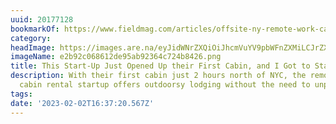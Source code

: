 ```yaml
---
uuid: 20177128
bookmarkOf: https://www.fieldmag.com/articles/offsite-ny-remote-work-cabin-review?mc_cid=d3d4707674&mc_eid=561e2e9468
category: 
headImage: https://images.are.na/eyJidWNrZXQiOiJhcmVuYV9pbWFnZXMiLCJrZXkiOiIyMDE3NzEyOC9vcmlnaW5hbF9lMmI5MmMwNjg2MTJkZTk1YWI5MjM2NGM3MjRiODQyNi5wbmciLCJlZGl0cyI6eyJyZXNpemUiOnsid2lkdGgiOjEyMDAsImhlaWdodCI6MTIwMCwiZml0IjoiaW5zaWRlIiwid2l0aG91dEVubGFyZ2VtZW50Ijp0cnVlfSwid2VicCI6eyJxdWFsaXR5Ijo5MH0sImpwZWciOnsicXVhbGl0eSI6OTB9LCJyb3RhdGUiOm51bGx9fQ==?bc=0
imageName: e2b92c068612de95ab92364c724b8426.png
title: This Start-Up Just Opened Up their First Cabin, and I Got to Stay
description: With their first cabin just 2 hours north of NYC, the remote work oriented
  cabin rental startup offers outdoorsy lodging without the need to unplug
tags: 
date: '2023-02-02T16:37:20.567Z'
---
```

